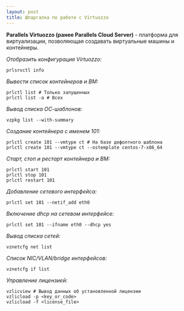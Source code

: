 ```yaml
---
layout: post
title: Шпаргалка по работе с Virtuozzo
---
```


**Parallels Virtuozzo (ранее Parallels Cloud Server)** - платформа для виртуализации, позволяющая создавать виртуальные машины и контейнеры.

*Отобразить конфигурация Virtuozzo:*
    
    prlsrvctl info

*Вывести список контейнеров и ВМ:*

    prlctl list # Только запущенных
    prlctl list -a # Всех
    
*Вывод списка ОС-шаблонов:*
    
    vzpkg list --with-summary 
    
*Создание контейнера c именем 101:*

    prlctl create 101 --vmtype ct # На базе дефолтного шаблона 
    prlctl create 101 --vmtype ct --ostemplate centos-7-x86_64
    
*Старт, стоп и рестарт контейнера и ВМ:*
    
    prlctl start 101
    prlctl stop 101
    prlctl restart 101
    
*Добавление сетевого интерфейса:*

    prlctl set 101 --netif_add eth0

*Включение dhcp на сетевом интерфейсе:*

    prlctl set 101 --ifname eth0 --dhcp yes

*Вывод списка сетей:*
    
    vznetcfg net list

*Список NIC/VLAN/bridge интерфейсов:*

    vznetcfg if list

*Управление лицензией:*
    
    vzlicview # Вывод данных об установленной лицензии
    vzlicload -p <key_or_code>
    vzlicload -f <license_file>
